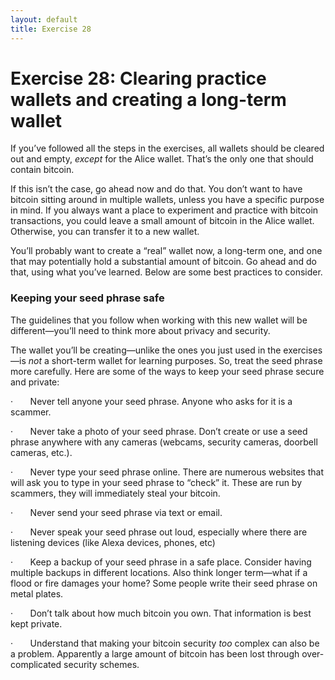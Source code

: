 ```yaml
---
layout: default
title: Exercise 28
---
```

# Exercise 28: Clearing practice wallets and creating a long-term wallet

If you’ve followed all the steps in the exercises, all wallets should be cleared out and empty, _except_ for the Alice wallet. That’s the only one that should contain bitcoin.

If this isn’t the case, go ahead now and do that. You don’t want to have bitcoin sitting around in multiple wallets, unless you have a specific purpose in mind. If you always want a place to experiment and practice with bitcoin transactions, you could leave a small amount of bitcoin in the Alice wallet. Otherwise, you can transfer it to a new wallet.

You’ll probably want to create a “real” wallet now, a long-term one, and one that may potentially hold a substantial amount of bitcoin. Go ahead and do that, using what you’ve learned. Below are some best practices to consider.

### Keeping your seed phrase safe

The guidelines that you follow when working with this new wallet will be different—you’ll need to think more about privacy and security.

The wallet you’ll be creating—unlike the ones you just used in the exercises—is _not_ a short-term wallet for learning purposes. So, treat the seed phrase more carefully. Here are some of the ways to keep your seed phrase secure and private:

·       Never tell anyone your seed phrase. Anyone who asks for it is a scammer.

·       Never take a photo of your seed phrase. Don’t create or use a seed phrase anywhere with any cameras (webcams, security cameras, doorbell cameras, etc.).

·       Never type your seed phrase online. There are numerous websites that will ask you to type in your seed phrase to “check” it. These are run by scammers, they will immediately steal your bitcoin.

·       Never send your seed phrase via text or email.

·       Never speak your seed phrase out loud, especially where there are listening devices (like Alexa devices, phones, etc)

·       Keep a backup of your seed phrase in a safe place. Consider having multiple backups in different locations. Also think longer term—what if a flood or fire damages your home? Some people write their seed phrase on metal plates.

·       Don’t talk about how much bitcoin you own. That information is best kept private.

·       Understand that making your bitcoin security _too_ complex can also be a problem. Apparently a large amount of bitcoin has been lost through over-complicated security schemes.